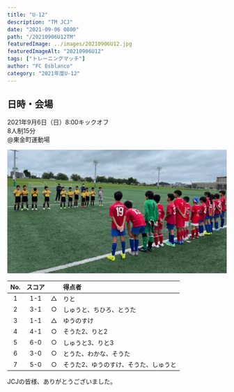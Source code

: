 ```yaml
---
title: "U-12"
description: "TM JCJ"
date: "2021-09-06 0800"
path: "/20210906U12TM"
featuredImage: ../images/20210906U12.jpg
featuredImageAlt: "20210906U12"
tags: ["トレーニングマッチ"]
author: "FC Esblanco"
category: "2021年度U-12"
---
```



## 日時・会場

2021年9月6日（日）8:00キックオフ<br>
8人制15分<br>
@東金町運動場

![20210906U12](../images/20210906U12B.jpg "U12TM")

| No.| スコア |   | 得点者  |
|:--:|:------:|:-:|:--------|
| 1  | 1-1 |△ |りと |
| 2  | 3-1 |○ |しゅうと、ちひろ、とうた|
| 3  | 1-1 |△ |ゆうのすけ|
| 4  | 4-1 |○ |そうた2、りと2|
| 5  | 6-0 |○ |しゅうと3、りと3|
| 6  | 3-0 |○ |とうた、わかな、そうた|
| 7  | 5-0 |○ |そうた2、ゆうのすけ、そうた、しゅうと|

JCJの皆様、ありがとうございました。
